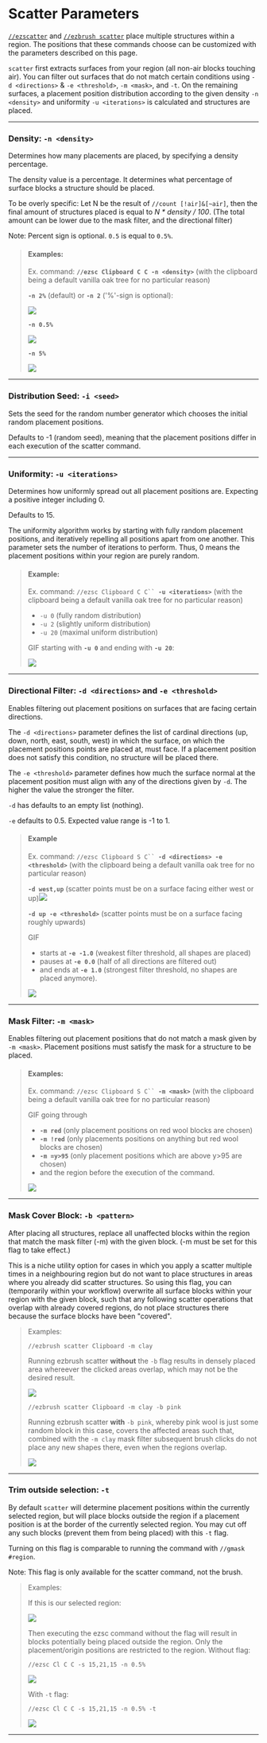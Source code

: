# Scatter Parameters

[`//ezscatter`](./#ezscatter) and [`//ezbrush scatter`](./#ezbrush-scatter) place multiple structures within a region. The positions that these commands choose can be customized with the parameters described on this page.

`scatter` first extracts surfaces from your region (all non-air blocks touching air). You can filter out surfaces that do not match certain conditions using `-d <directions>` & `-e <threshold>`, `-m <mask>`, and `-t`. On the remaining surfaces, a placement position distribution according to the given density `-n <density>` and uniformity  `-u <iterations>` is calculated and structures are placed.&#x20;

***

### Density: `-n <density>`

Determines how many placements are placed, by specifying a density percentage.

The density value is a percentage. It determines what percentage of surface blocks a structure should be placed.

To be overly specific: Let N be the result of `//count [!air]&[~air]`, then the final amount of structures placed is equal to _N \* density / 100_. (The total amount can be lower due to the mask filter, and the directional filter)

Note: Percent sign is optional. `0.5` is equal to `0.5%`.

> #### Examples:
>
> Ex. command: **`//ezsc Clipboard C C -n <density>`** (with the clipboard being a default vanilla oak tree for no particular reason)
>
>
>
> **`-n 2%`** (default) or **`-n 2`** ('%'-sign is optional):
>
> ![](../../.gitbook/assets/ScatterDensity_example1.png)
>
>
>
> **`-n 0.5%`**
>
> &#x20;![](../../.gitbook/assets/ScatterDensity_example2.png)
>
>
>
> **`-n 5%`**
>
> ![](../../.gitbook/assets/ScatterDensity_example3.png)

***

### Distribution Seed: `-i <seed>`

Sets the seed for the random number generator which chooses the initial random placement positions.&#x20;

Defaults to -1 (random seed), meaning that the placement positions differ in each execution of the scatter command.

***

### Uniformity: `-u <iterations>`

Determines how uniformly spread out all placement positions are. Expecting a positive integer including 0.

Defaults to 15.

The uniformity algorithm works by starting with fully random placement positions, and iteratively repelling all positions apart from one another. This parameter sets the number of iterations to perform. Thus, 0 means the placement positions within your region are purely random.

> #### Example:
>
> Ex. command: `//ezsc Clipboard C C`` `**`-u <iterations>`** (with the clipboard being a default vanilla oak tree for no particular reason)
>
>
>
> * `-u 0` (fully random distribution)
> * `-u 2` (slightly uniform distribution)
> * `-u 20` (maximal uniform distribution)
>
>
>
> GIF starting with **`-u 0`** and ending with **`-u 20`**:
>
> ![](../../.gitbook/assets/ScatterUniformity_demo.gif)

***

### Directional Filter: `-d <directions>` and `-e <threshold>`

Enables filtering out placement positions on surfaces that are facing certain directions.

The `-d <directions>` parameter defines the list of cardinal directions (up, down, north, east, south, west) in which the surface, on which the placement positions points are placed at, must face. If a placement position does not satisfy this condition, no structure will be placed there.

The `-e <threshold>` parameter defines how much the surface normal at the placement position must align with any of the directions given by `-d`. The higher the value the stronger the filter.

`-d` has defaults to an empty list (nothing).

`-e` defaults to 0.5. Expected value range is -1 to 1.

> #### Example
>
> Ex. command: `//ezsc Clipboard S C`` `**`-d <directions> -e <threshold>`** (with the clipboard being a default vanilla oak tree for no particular reason)
>
>
>
> **`-d west,up`** (scatter points must be on a surface facing either west or up)![](../../.gitbook/assets/ScatterDirectionalFilter_example.png)
>
>
>
> **`-d up -e <threshold>`** (scatter points must be on a surface facing roughly upwards)
>
> GIF
>
> * starts at **`-e -1.0`** (weakest filter threshold, all shapes are placed)
> * pauses at **`-e 0.0`** (half of all directions are filtered out)
> * and ends at **`-e 1.0`** (strongest filter threshold, no shapes are placed anymore).
>
> ![](../../.gitbook/assets/ScatterDirectionalFilter_demo.gif)

***

### Mask Filter: `-m <mask>`

Enables filtering out placement positions that do not match a mask given by `-m <mask>`. Placement positions must satisfy the mask for a structure to be placed.

> #### Examples:
>
> Ex. command: `//ezsc Clipboard S C`` `**`-m <mask>`** (with the clipboard being a default vanilla oak tree for no particular reason)
>
>
>
> GIF going through
>
> * **`-m red`** (only placement positions on red wool blocks are chosen)
> * **`-m !red`** (only placements positions on anything but red wool blocks are chosen)
> * **`-m =y>95`** (only placement positions which are above y>95 are chosen)
> * and the region before the execution of the command.
>
> ![](../../.gitbook/assets/ScatterMaskFilter_demo.gif)

***

### Mask Cover Block: `-b <pattern>`

After placing all structures, replace all unaffected blocks within the region that match the mask filter (-m) with the given block. (-m must be set for this flag to take effect.)

This is a niche utility option for cases in which you apply a scatter multiple times in a neighbouring region but do not want to place structures in areas where you already did scatter structures. So using this flag, you can (temporarily within your workflow) overwrite all surface blocks within your region with the given block, such that any following scatter operations that overlap with already covered regions, do not place structures there because the surface blocks have been "covered".

> Examples:
>
> `//ezbrush scatter Clipboard -m clay`
>
> Running ezbrush scatter **without** the `-b` flag results in densely placed area whereever the clicked areas overlap, which may not be the desired result.
>
> ![](../../.gitbook/assets/ScatterMaskCoverBlock_example1.gif)
>
>
>
> `//ezbrush scatter Clipboard -m clay -b pink`
>
> Running ezbrush scatter **with** `-b pink`, whereby pink wool is just some random block in this case, covers the affected areas such that, combined with the `-m clay` mask filter subsequent brush clicks do not place any new shapes there, even when the regions overlap.
>
> ![](../../.gitbook/assets/ScatterMaskCoverBlock_example2.gif)
>
>



***

### Trim outside selection: `-t`

By default `scatter` will determine placement positions within the currently selected region, but will place blocks outside the region if a placement position is at the border of the currently selected region. You may cut off any such blocks (prevent them from being placed) with this `-t` flag.

Turning on this flag is comparable to running the command with `//gmask #region`.

Note: This flag is only available for the scatter command, not the brush.

> Examples:
>
> If this is our selected region:
>
> ![](../../.gitbook/assets/2024-12-02_21.46.25.png)
>
> Then executing the ezsc command without the flag will result in blocks potentially being placed outside the region. Only the placement/origin positions are restricted to the region. Without flag:
>
> `//ezsc Cl C C -s 15,21,15 -n 0.5%`
>
> ![](../../.gitbook/assets/2024-12-02_21.46.36.png)
>
> With `-t` flag:
>
> `//ezsc Cl C C -s 15,21,15 -n 0.5% -t`
>
> ![](../../.gitbook/assets/2024-12-02_21.46.46.png)



***
